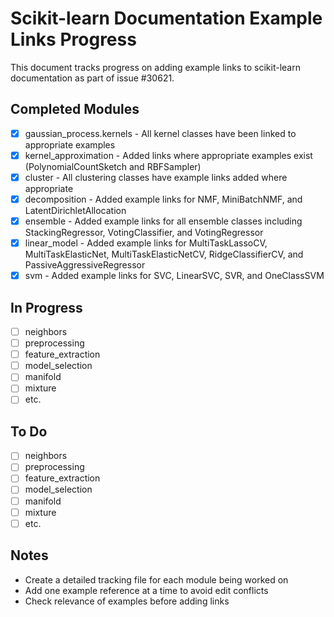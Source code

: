 # Scikit-learn Documentation Example Links Progress

This document tracks progress on adding example links to scikit-learn documentation as part of issue #30621.

## Completed Modules
- [x] gaussian_process.kernels - All kernel classes have been linked to appropriate examples
- [x] kernel_approximation - Added links where appropriate examples exist (PolynomialCountSketch and RBFSampler)
- [x] cluster - All clustering classes have example links added where appropriate
- [x] decomposition - Added example links for NMF, MiniBatchNMF, and LatentDirichletAllocation
- [x] ensemble - Added example links for all ensemble classes including StackingRegressor, VotingClassifier, and VotingRegressor
- [x] linear_model - Added example links for MultiTaskLassoCV, MultiTaskElasticNet, MultiTaskElasticNetCV, RidgeClassifierCV, and PassiveAggressiveRegressor
- [x] svm - Added example links for SVC, LinearSVC, SVR, and OneClassSVM

## In Progress
- [ ] neighbors
- [ ] preprocessing
- [ ] feature_extraction
- [ ] model_selection
- [ ] manifold
- [ ] mixture
- [ ] etc.

## To Do
- [ ] neighbors
- [ ] preprocessing
- [ ] feature_extraction
- [ ] model_selection
- [ ] manifold
- [ ] mixture
- [ ] etc.

## Notes
- Create a detailed tracking file for each module being worked on
- Add one example reference at a time to avoid edit conflicts
- Check relevance of examples before adding links
